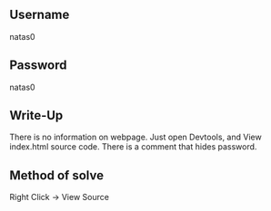 ## Username
natas0

## Password
natas0

## Write-Up
There is no information on webpage.
Just open Devtools, and View index.html source code.
There is a comment that hides password.

## Method of solve
Right Click -> View Source
